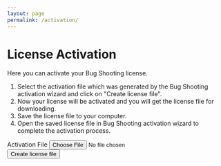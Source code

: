```yaml
---
layout: page
permalink: /activation/
---
```


# License Activation  
Here you can activate your Bug Shooting license.  
1. Select the activation file which was generated by the Bug Shooting activation wizard and click on "Create license file".  
2. Now your license will be activated and you will get the license file for downloading.  
3. Save the license file to your computer.  
4. Open the saved license file in Bug Shooting activation wizard to complete the activation process.  

<div id="errorMessage" class="alert alert-danger" role="alert" style="display:none"></div>
<div id="successMessage" class="alert alert-success " role="alert" style="display:none">License file created successfully.</div>

<form id="submitform">
  <div class="row mb-3">
    <div class="form-group">
      <label for="activationfile" class="col-sm-2 col-form-label">Activation File</label>
      <input class="form-control" type="file" required name="activationfile" id="activationfile" >
    </div>
  </div>
  <div class="row mb-3">
    <div class="form-group">
      <button class="btn btn-lg btn-primary btn-block" type="submit">Create license file</button>
    </div>
  </div>
</form>

<script type="text/javascript">

  const form = document.getElementById('submitform');
  
  form.addEventListener('submit', (event) => {
    
    // disable default action
    event.preventDefault();
  
    var xhr = new XMLHttpRequest();
  
    xhr.onload = function () {
      if (xhr.readyState === xhr.DONE) {
        
        form.reset();
  
        if (xhr.status === 200) {
  
          // show success message
          document.getElementById("successMessage").style.display = "block";
          document.getElementById("errorMessage").style.display = "none";
          form.style.display = "none";
  
          // download license file
          var tempEl = document.createElement("a");
          document.body.appendChild(tempEl);
          tempEl.style = "display: none";
          url = window.URL.createObjectURL(xhr.response);
          tempEl.href = url;
          tempEl.download = 'License.xml';
          tempEl.click();
          window.URL.revokeObjectURL(url);
 
        } else {
   
          // show error message
          document.getElementById("successMessage").style.display = "none"; 
          document.getElementById("errorMessage").style.display = "block";
          document.getElementById("errorMessage").innerText = xhr.statusText; 
  
        }
      }
    };
  
    xhr.open("POST", "https://services.bugshooting.com/rest/activatelicense", true);
    xhr.responseType = "blob";
  
    var data = new FormData();
    data.append('activationfile', document.getElementById("activationfile").files[0]);
  
    xhr.send(data);
        
  });
 
</script>
